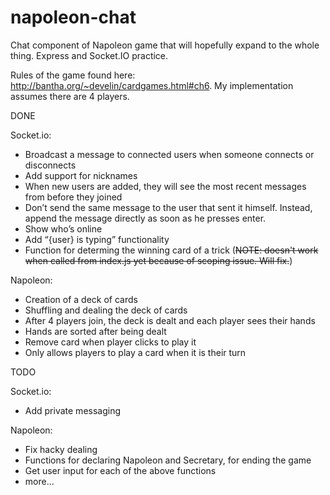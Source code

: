 # napoleon-chat
Chat component of Napoleon game that will hopefully expand to the whole thing.
Express and Socket.IO practice.


Rules of the game found here: http://bantha.org/~develin/cardgames.html#ch6. My implementation assumes there are 4 players.


DONE

  Socket.io:
  * Broadcast a message to connected users when someone connects or disconnects
  * Add support for nicknames
  * When new users are added, they will see the most recent messages from before they joined
  * Don’t send the same message to the user that sent it himself. Instead, append the message directly as soon as he presses enter.
  * Show who’s online
  * Add “{user} is typing” functionality
  * Function for determing the winning card of a trick (~~NOTE: doesn't work when called from index.js yet because of scoping issue. Will fix.~~)
  
  Napoleon:
  * Creation of a deck of cards
  * Shuffling and dealing the deck of cards
  * After 4 players join, the deck is dealt and each player sees their hands
  * Hands are sorted after being dealt
  * Remove card when player clicks to play it
  * Only allows players to play a card when it is their turn


TODO

  Socket.io:
  * Add private messaging
  
  Napoleon:
  * Fix hacky dealing
  * Functions for declaring Napoleon and Secretary, for ending the game
  * Get user input for each of the above functions
  * more...
